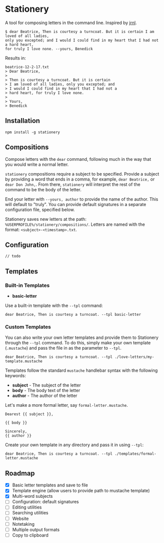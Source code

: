 # Stationery

A tool for composing letters in the command line. Inspired by [jrnl](http://jrnl.sh/).

```
$ dear Beatrice, Then is courtesy a turncoat. But it is certain I am loved of all ladies,
only you excepted; and I would I could find in my heart that I had not a hard heart,
for truly I love none. --yours, Benedick
```

Results in:

```  
beatrice-12-2-17.txt
> Dear Beatrice,
> 
> Then is courtesy a turncoat. But it is certain
> I am loved of all ladies, only you excepted; and
> I would I could find in my heart that I had not a
> hard heart, for truly I love none.
> 
> Yours,
> Benedick
```

## Installation
```
npm install -g stationery
```

## Compositions
Compose letters with the `dear` command, following much in the way that you would write a normal letter.

`stationery` compositions require a subject to be specified. Provide a subject by providing
a word that ends in a comma, for example, `dear Beatrice,` or `dear Don John,`. From there,
`stationery` will interpret the rest of the command to be the body of the letter.

End your letter with `--yours, author` to provide the name of the author. This will default
to "truly". You can provide default signatures in a separate configuration file, specified
below.

Stationery saves new letters at the path: `%USERPROFILE%/stationery/compositions/`. Letters are named with the
format: `<subject>-<timestamp>.txt`.

## Configuration
```
// todo
```

## Templates

### Built-in Templates

* **basic-letter**

Use a built-in template with the `--tpl` command:
```
dear Beatrice, Then is courtesy a turncoat. --tpl basic-letter
```


### Custom Templates
You can also write your own letter templates and provide them to Stationery through the
`--tpl` command. To do this, simply make your own template (`.mustache`) and pass the file 
in as the parameter to `--tpl`.

```
dear Beatrice, Then is courtesy a turncoat. --tpl ./love-letters/my-template.mustache
```

Templates follow the standard `mustache` handlebar syntax with the following keywords:

* **subject** - The subject of the letter
* **body** - The body text of the letter
* **author** - The author of the letter

Let's make a more formal letter, say `formal-letter.mustache`.

```
Dearest {{ subject }},

{{ body }}

Sincerely,
{{ author }}
```

Create your own template in any directory and pass it in using `--tpl`:

```
dear Beatrice, Then is courtesy a turncoat. --tpl ./templates/formal-letter.mustache
```

## Roadmap
* [x] Basic letter templates and save to file
* [x] Template engine (allow users to provide path to mustache template)
* [x] Multi-word subjects
* [ ] Configuration: default signatures
* [ ] Editing utilities
* [ ] Searching utilities
* [ ] Website
* [ ] Notetaking
* [ ] Multiple output formats
* [ ] Copy to clipboard
